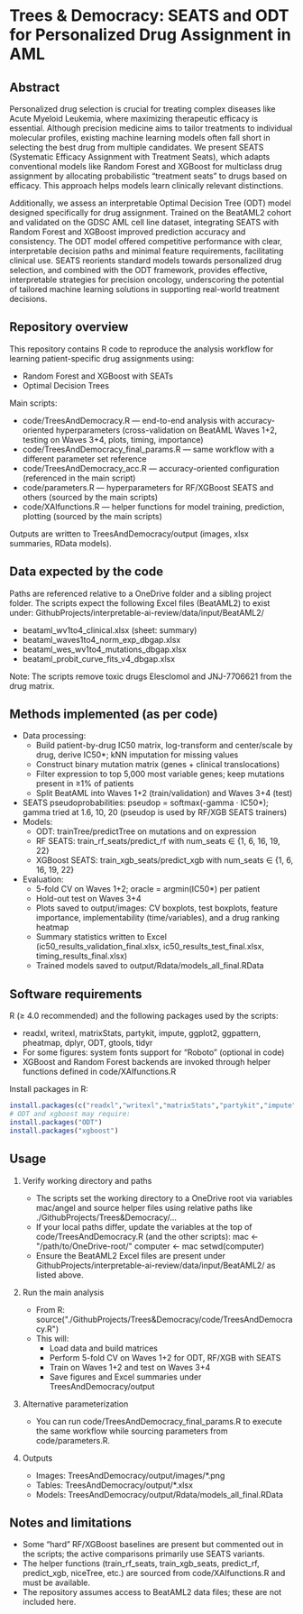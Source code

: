 # Trees & Democracy: SEATS and ODT for Personalized Drug Assignment in AML

## Abstract
Personalized drug selection is crucial for treating complex diseases like Acute Myeloid Leukemia, where maximizing therapeutic efficacy is essential. Although precision medicine aims to tailor treatments to individual molecular profiles, existing machine learning models often fall short in selecting the best drug from multiple candidates. We present SEATS (Systematic Efficacy Assignment with Treatment Seats), which adapts conventional models like Random Forest and XGBoost for multiclass drug assignment by allocating probabilistic “treatment seats” to drugs based on efficacy. This approach helps models learn clinically relevant distinctions.

Additionally, we assess an interpretable Optimal Decision Tree (ODT) model designed specifically for drug assignment. Trained on the BeatAML2 cohort and validated on the GDSC AML cell line dataset, integrating SEATS with Random Forest and XGBoost improved prediction accuracy and consistency. The ODT model offered competitive performance with clear, interpretable decision paths and minimal feature requirements, facilitating clinical use. SEATS reorients standard models towards personalized drug selection, and combined with the ODT framework, provides effective, interpretable strategies for precision oncology, underscoring the potential of tailored machine learning solutions in supporting real-world treatment decisions.

## Repository overview
This repository contains R code to reproduce the analysis workflow for learning patient-specific drug assignments using:
- Random Forest and XGBoost with SEATs
- Optimal Decision Trees

Main scripts:
- code/TreesAndDemocracy.R — end-to-end analysis with accuracy-oriented hyperparameters (cross-validation on BeatAML Waves 1+2, testing on Waves 3+4, plots, timing, importance)
- code/TreesAndDemocracy_final_params.R — same workflow with a different parameter set reference
- code/TreesAndDemocracy_acc.R — accuracy-oriented configuration (referenced in the main script)
- code/parameters.R — hyperparameters for RF/XGBoost SEATS and others (sourced by the main scripts)
- code/XAIfunctions.R — helper functions for model training, prediction, plotting (sourced by the main scripts)

Outputs are written to TreesAndDemocracy/output (images, xlsx summaries, RData models).

## Data expected by the code
Paths are referenced relative to a OneDrive folder and a sibling project folder. The scripts expect the following Excel files (BeatAML2) to exist under:
GithubProjects/interpretable-ai-review/data/input/BeatAML2/
- beataml_wv1to4_clinical.xlsx (sheet: summary)
- beataml_waves1to4_norm_exp_dbgap.xlsx
- beataml_wes_wv1to4_mutations_dbgap.xlsx
- beataml_probit_curve_fits_v4_dbgap.xlsx

Note: The scripts remove toxic drugs Elesclomol and JNJ-7706621 from the drug matrix.

## Methods implemented (as per code)
- Data processing:
  - Build patient-by-drug IC50 matrix, log-transform and center/scale by drug, derive IC50*; kNN imputation for missing values
  - Construct binary mutation matrix (genes + clinical translocations)
  - Filter expression to top 5,000 most variable genes; keep mutations present in ≥1% of patients
  - Split BeatAML into Waves 1+2 (train/validation) and Waves 3+4 (test)
- SEATS pseudoprobabilities: pseudop = softmax(-gamma · IC50*); gamma tried at 1.6, 10, 20 (pseudop is used by RF/XGB SEATS trainers)
- Models:
  - ODT: trainTree/predictTree on mutations and on expression
  - RF SEATS: train_rf_seats/predict_rf with num_seats ∈ {1, 6, 16, 19, 22}
  - XGBoost SEATS: train_xgb_seats/predict_xgb with num_seats ∈ {1, 6, 16, 19, 22}
- Evaluation:
  - 5-fold CV on Waves 1+2; oracle = argmin(IC50*) per patient
  - Hold-out test on Waves 3+4
  - Plots saved to output/images: CV boxplots, test boxplots, feature importance, implementability (time/variables), and a drug ranking heatmap
  - Summary statistics written to Excel (ic50_results_validation_final.xlsx, ic50_results_test_final.xlsx, timing_results_final.xlsx)
  - Trained models saved to output/Rdata/models_all_final.RData

## Software requirements
R (≥ 4.0 recommended) and the following packages used by the scripts:
- readxl, writexl, matrixStats, partykit, impute, ggplot2, ggpattern, pheatmap, dplyr, ODT, gtools, tidyr
- For some figures: system fonts support for “Roboto” (optional in code)
- XGBoost and Random Forest backends are invoked through helper functions defined in code/XAIfunctions.R

Install packages in R:
```r
install.packages(c("readxl","writexl","matrixStats","partykit","impute","ggplot2","ggpattern","pheatmap","dplyr","gtools","tidyr"))
# ODT and xgboost may require:
install.packages("ODT")
install.packages("xgboost")
```

## Usage
1) Verify working directory and paths
   - The scripts set the working directory to a OneDrive root via variables mac/angel and source helper files using relative paths like ./GithubProjects/Trees&Democracy/...
   - If your local paths differ, update the variables at the top of code/TreesAndDemocracy.R (and the other scripts):
     mac <- "/path/to/OneDrive-root/"
     computer <- mac
     setwd(computer)
   - Ensure the BeatAML2 Excel files are present under GithubProjects/interpretable-ai-review/data/input/BeatAML2/ as listed above.

2) Run the main analysis
   - From R:
     source("./GithubProjects/Trees&Democracy/code/TreesAndDemocracy.R")
   - This will:
     - Load data and build matrices
     - Perform 5-fold CV on Waves 1+2 for ODT, RF/XGB with SEATS
     - Train on Waves 1+2 and test on Waves 3+4
     - Save figures and Excel summaries under TreesAndDemocracy/output

3) Alternative parameterization
   - You can run code/TreesAndDemocracy_final_params.R to execute the same workflow while sourcing parameters from code/parameters.R.

4) Outputs
   - Images: TreesAndDemocracy/output/images/*.png
   - Tables: TreesAndDemocracy/output/*.xlsx
   - Models: TreesAndDemocracy/output/Rdata/models_all_final.RData

## Notes and limitations
- Some “hard” RF/XGBoost baselines are present but commented out in the scripts; the active comparisons primarily use SEATS variants.
- The helper functions (train_rf_seats, train_xgb_seats, predict_rf, predict_xgb, niceTree, etc.) are sourced from code/XAIfunctions.R and must be available.
- The repository assumes access to BeatAML2 data files; these are not included here.

